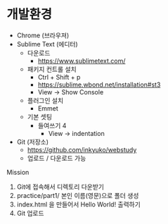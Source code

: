 # 개발환경

* Chrome (브라우져)
* Sublime Text (에디터)
    * 다운로드
        * https://www.sublimetext.com/
    * 패키지 컨트롤 설치
        * Ctrl + Shift + p
        * https://sublime.wbond.net/installation#st3
        * View -> Show Console
    * 플러그인 설치
        * Emmet
    * 기본 셋팅
        * 들여쓰기 4
            * View -> indentation
* Git (저장소)
    * https://github.com/inkyuko/webstudy
    * 업로드 / 다운로드 가능



Mission

1. Git에 접속해서 디렉토리 다운받기
2. practice/part1/ 본인 이름(영문)으로 폴더 생성
3. index.html 을 만들어서 Hello World! 출력하기
4. Git 업로드



